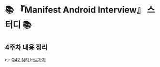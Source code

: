# 📚 『Manifest Android Interview』 스터디 📚

## 4주차 내용 정리
👉 [Q42 정리 바로가기](https://cosmic-smell-192.notion.site/4-29a6d62c2f5380da8d17d12803d05270?source=copy_link)